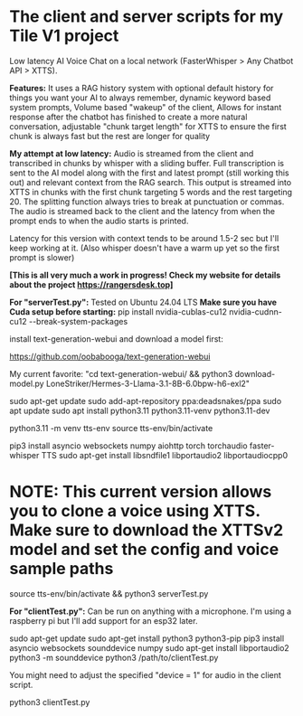 # The client and server scripts for my Tile V1 project
Low latency AI Voice Chat on a local network (FasterWhisper > Any Chatbot API > XTTS).

**Features:**
It uses a RAG history system with optional default history for things you want your AI to always remember, dynamic keyword based system prompts, Volume based "wakeup" of the client, Allows for instant response after the chatbot has finished to create a more natural conversation, adjustable "chunk target length" for XTTS to ensure the first chunk is always fast but the rest are longer for quality

**My attempt at low latency:**
Audio is streamed from the client and transcribed in chunks by whisper with a sliding buffer. Full transcription is sent to the AI model along with the first and latest prompt (still working this out) and relevant context from the RAG search. This output is streamed into XTTS in chunks with the first chunk targeting 5 words and the rest targeting 20. The splitting function always tries to break at punctuation or commas. The audio is streamed back to the client and the latency from when the prompt ends to when the audio starts is printed.

Latency for this version with context tends to be around 1.5-2 sec but I'll keep working at it. (Also whisper doesn't have a warm up yet so the first prompt is slower)

**[This is all very much a work in progress! Check my website for details about the project https://rangersdesk.top]**

**For "serverTest.py":**
Tested on Ubuntu 24.04 LTS
**Make sure you have Cuda setup before starting:**
pip install nvidia-cublas-cu12 nvidia-cudnn-cu12 --break-system-packages

install text-generation-webui and download a model first:

https://github.com/oobabooga/text-generation-webui

My current favorite: "cd text-generation-webui/ && python3 download-model.py LoneStriker/Hermes-3-Llama-3.1-8B-6.0bpw-h6-exl2"

sudo apt-get update
sudo add-apt-repository ppa:deadsnakes/ppa
sudo apt update
sudo apt install python3.11 python3.11-venv python3.11-dev

python3.11 -m venv tts-env
source tts-env/bin/activate

pip3 install asyncio websockets numpy aiohttp torch torchaudio faster-whisper TTS
sudo apt-get install libsndfile1 libportaudio2 libportaudiocpp0

# NOTE: This current version allows you to clone a voice using XTTS. Make sure to download the XTTSv2 model and set the config and voice sample paths

source tts-env/bin/activate && python3 serverTest.py



**For "clientTest.py":**
Can be run on anything with a microphone. I'm using a raspberry pi but I'll add support for an esp32 later.

sudo apt-get update
sudo apt-get install python3 python3-pip
pip3 install asyncio websockets sounddevice numpy
sudo apt-get install libportaudio2
python3 -m sounddevice
python3 /path/to/clientTest.py

You might need to adjust the specified "device = 1" for audio in the client script.

python3 clientTest.py
